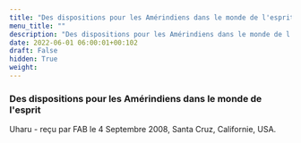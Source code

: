 ```yaml
---
title: "Des dispositions pour les Amérindiens dans le monde de l'esprit"
menu_title: ""
description: "Des dispositions pour les Amérindiens dans le monde de l'esprit"
date: 2022-06-01 06:00:01+00:102
draft: False
hidden: True
weight:
---
```

### Des dispositions pour les Amérindiens dans le monde de l'esprit

Uharu - reçu par FAB le 4 Septembre 2008, Santa Cruz, Californie, USA.



